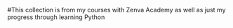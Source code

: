 #This collection is from my courses with Zenva Academy as well as just my progress through learning Python
